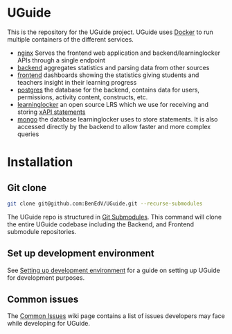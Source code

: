 # UGuide

This is the repository for the UGuide project. UGuide uses [Docker](https://www.docker.com) to run multiple containers of the different services.

- [nginx](https://nginx.org) Serves the frontend web application and backend/learninglocker APIs through a single endpoint
- [backend](https://github.com/BenEdV/UGuide_backend) aggregates statistics and parsing data from other sources
- [frontend](https://github.com/BenEdV/UGuide_frontend) dashboards showing the statistics giving students and teachers insight in their learning progress
- [postgres](https://www.postgresql.org) the database for the backend, contains data for users, permissions, activity content, constructs, etc.
- [learninglocker](https://docs.learninglocker.net/welcome/) an open source LRS which we use for receiving and storing [xAPI statements](https://xapi.com/statements/)
- [mongo](https://www.mongodb.com) the database learninglocker uses to store statements. It is also accessed directly by the backend to allow faster and more complex queries

# Installation
## Git clone
```sh
git clone git@github.com:BenEdV/UGuide.git --recurse-submodules
```
The UGuide repo is structured in [Git Submodules](https://git-scm.com/book/en/v2/Git-Tools-Submodules). This command will clone the entire UGuide codebase including the Backend, and Frontend submodule repositories.

## Set up development environment
See [Setting up development environment](https://github.com/BenEdV/UGuide/wiki/Setting-up-development-environment) for a guide on setting up UGuide for development purposes.

## Common issues
The [Common Issues](https://github.com/BenEdV/UGuide/wiki/Common-Issues) wiki page contains a list of issues developers may face while developing for UGuide.
